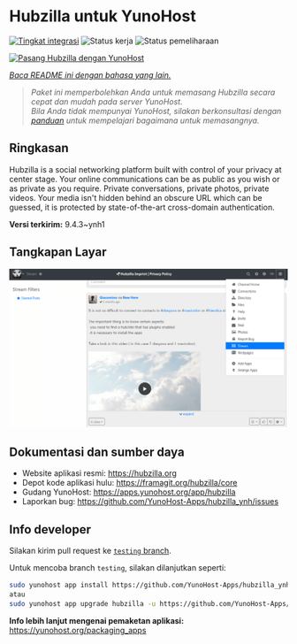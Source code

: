 <!--
N.B.: README ini dibuat secara otomatis oleh <https://github.com/YunoHost/apps/tree/master/tools/readme_generator>
Ini TIDAK boleh diedit dengan tangan.
-->

# Hubzilla untuk YunoHost

[![Tingkat integrasi](https://dash.yunohost.org/integration/hubzilla.svg)](https://ci-apps.yunohost.org/ci/apps/hubzilla/) ![Status kerja](https://ci-apps.yunohost.org/ci/badges/hubzilla.status.svg) ![Status pemeliharaan](https://ci-apps.yunohost.org/ci/badges/hubzilla.maintain.svg)

[![Pasang Hubzilla dengan YunoHost](https://install-app.yunohost.org/install-with-yunohost.svg)](https://install-app.yunohost.org/?app=hubzilla)

*[Baca README ini dengan bahasa yang lain.](./ALL_README.md)*

> *Paket ini memperbolehkan Anda untuk memasang Hubzilla secara cepat dan mudah pada server YunoHost.*  
> *Bila Anda tidak mempunyai YunoHost, silakan berkonsultasi dengan [panduan](https://yunohost.org/install) untuk mempelajari bagaimana untuk memasangnya.*

## Ringkasan

Hubzilla is a social networking platform built with control of your privacy at center stage. Your online communications can be as public as you wish or as private as you require. Private conversations, private photos, private videos. Your media isn't hidden behind an obscure URL which can be guessed, it is protected by state-of-the-art cross-domain authentication.


**Versi terkirim:** 9.4.3~ynh1

## Tangkapan Layar

![Tangkapan Layar pada Hubzilla](./doc/screenshots/hubzilla-1.png)

## Dokumentasi dan sumber daya

- Website aplikasi resmi: <https://hubzilla.org>
- Depot kode aplikasi hulu: <https://framagit.org/hubzilla/core>
- Gudang YunoHost: <https://apps.yunohost.org/app/hubzilla>
- Laporkan bug: <https://github.com/YunoHost-Apps/hubzilla_ynh/issues>

## Info developer

Silakan kirim pull request ke [`testing` branch](https://github.com/YunoHost-Apps/hubzilla_ynh/tree/testing).

Untuk mencoba branch `testing`, silakan dilanjutkan seperti:

```bash
sudo yunohost app install https://github.com/YunoHost-Apps/hubzilla_ynh/tree/testing --debug
atau
sudo yunohost app upgrade hubzilla -u https://github.com/YunoHost-Apps/hubzilla_ynh/tree/testing --debug
```

**Info lebih lanjut mengenai pemaketan aplikasi:** <https://yunohost.org/packaging_apps>
